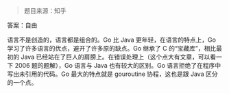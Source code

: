 > 题目来源：知乎

答案：自由

语言不是创造的，语言都是组合的。Go 比 Java 更年轻，在语言的特点上，Go 学习了许多语言的优点，避开了许多原的缺点。Go 继承了 C 的“宝藏库”，相比最初的 Java 已经站在了巨人的肩膀上。在错误处理上（这个点大有文章，可以看一下 2006 题的题解），Go 语言与 Java 也有较大的区别。Go 语言拒绝了在程序中写出未引用的代码。Go 最大的特点就是 gouroutine 协程，这也是跟 Java 区分的一个点。